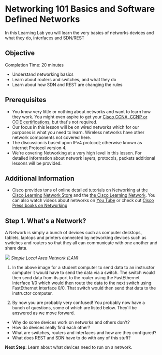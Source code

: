 
# Networking 101 Basics and Software Defined Networks #

In this Learning Lab you will learn the very basics of networks devices and what they do, interfaces and SDN/REST


## Objective ##

Completion Time: 20 minutes

* Understand networking basics
* Learn about routers and switches, and what they do
* Learn about how SDN and REST are changing the rules


## Prerequisites

* You know very little or nothing about networks and want to learn how they work.  You might even aspire to get your <a href="https://learningnetwork.cisco.com/community/certifications">Cisco CCNA, CCNP or CCIE certifications</a>, but that's not required.
* Our focus in this lesson will be on wired networks which for our purposes is what you need to learn.  Wireless networks have other network components not covered here.
* The discussion is based upon IPv4 protocol; otherwise known as Internet Protocol version 4.
* We're covering Networking at a very high level in this lesson.  For detailed information about network layers, protocols, packets additional lessons will be provided.

## Additional Information

* Cisco provides tons of online detailed tutorials on Networking at <a href="https://learningnetworkstore.cisco.com/">the Cisco Learning Network Store</a> and the <a href="https://learningnetwork.cisco.com/welcome"> the Cisco Learning Network</a>. You can also watch videos about networks on <a href="https://www.youtube.com/watch?v=Tln2dwj4WyA&list=PLOs8frNRg7sCWxsuAd2zujEQ-Kwy1Bm04">You Tube</a> or check out <a href="http://www.ciscopress.com/">Cisco Press books on Networking</a>


## Step 1. What's a Network?

A Network is simply a bunch of devices such as computer desktops, tablets, laptops and printers connected by networking devices such as switches and routers so that they all can communicate with one another and share data.  

![](/posts/files/networking-101-the-basics/assets/images/the-network.png)
*Simple Local Area Network (LAN)*

1. In the above image for a student computer to send data to an instructor computer it would have to send the data via a switch.  The switch would then send data from its port to the router using the FastEthernet Interface 1/0 which would then route the data to the next switch using FastEthernet Interface 0/0. That switch would then send that data to the instructor computer.

2. By now you are probably very confused!  You probably now have a bunch of questions, some of which are listed below. They'll be answered as we move forward.
  * Why do some devices work on networks and others don't?
  * How do devices really find each other?
  * What are switches, routers and interfaces and how are they configured?
  * What does REST and SDN have to do with any of this stuff?

**Next Step:**  Learn about what devices need to run on a network.
